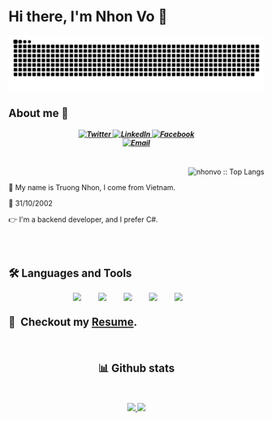 <h1 class="animated-header" align="left"><b>Hi there, I'm Nhon Vo 🚀</b></h1>

<p align="center">
  <img src="https://github.com/DHANOLA/DHANOLA/raw/output/github-contribution-grid-snake.svg" alt="snake">
</p>

## About me 🏈

<h5 align="center">
  <a href="https://twitter.com/nhonvoQN">
    <img src="https://img.shields.io/badge/-nhonvoQN-1ca0f1?style=flat-square&labelColor=1ca0f1&logo=twitter&logoColor=white" alt="Twitter">
  </a>
  <a href="https://www.linkedin.com/in/truongnhon/">
    <img src="https://img.shields.io/badge/-truongnhon-blue?style=flat-square&logo=Linkedin&logoColor=white" alt="LinkedIn">
  </a>
  <a href="https://www.facebook.com/NhonVTT">
    <img src="https://img.shields.io/badge/-NhonVTT-3B5998?style=flat-square&logo=Facebook&logoColor=white" alt="Facebook">
  </a>
  <br>
  <a href="mailto:vothuongtruongnhon2002@gmail.com">
    <img src="https://img.shields.io/badge/vothuongtruongnhon2002%40gmail.com-c14438?style=flat-square&logo=Gmail&logoColor=white" alt="Email">
  </a>
</h5>

<br>

<a href="https://github.com/truongnhon-hutech/">
  <img align="right" src="https://github-readme-stats.vercel.app/api/top-langs/?username=nhonvo&langs_count=6&theme=gruvbox&layout=compact&hide_border=true" alt="nhonvo :: Top Langs" />
</a>

<br>

🌱 My name is Truong Nhon, I come from Vietnam.

🎂 31/10/2002

👉 I'm a backend developer, and I prefer C#.

<br>
<br>

## 🛠 Languages and Tools
<div style="display: flex; justify-content: center;">
  <img class="animated-icon" src="https://img.icons8.com/color/452/c-sharp-logo.png" width="50"/>
  <img class="animated-icon" src="https://img.icons8.com/color/452/python.png" width="50"/>
  <img class="animated-icon" src="https://img.icons8.com/color/452/javascript.png" width="50"/>
  <img class="animated-icon" src="https://cdn.iconscout.com/icon/free/png-256/flutter-2038877-1720090.png" width="50"/>
  <img class="animated-icon" src="https://img.icons8.com/color/452/android-os.png" width="50"/>
</div>


## 🔖&nbsp; Checkout my <a href="https://nhonvo.github.io/portfolio/assets/pdf/Võ%20Thương%20Trường%20Nhơn.pdf">Resume</a>.

<br>

<div>
  <h2 align="center"> 📊 Github stats </h2>
  <br>
  <p align="center">
    <a href="https://github.com/nhonvo/">
      <img width="49.5%" src="https://github-readme-stats.vercel.app/api?username=nhonvo&show_icons=true&theme=gruvbox&hide_border=true" />
      <img width="49.5%" src="https://github-readme-streak-stats.herokuapp.com/?user=nhonvo&theme=gruvbox&hide_border=true" />
    </a>
 
